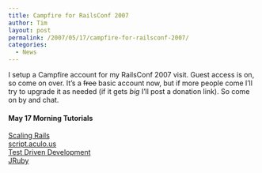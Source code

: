 ```yaml
---
title: Campfire for RailsConf 2007
author: Tim
layout: post
permalink: /2007/05/17/campfire-for-railsconf-2007/
categories:
  - News
---
```

I setup a Campfire account for my RailsConf 2007 visit. Guest access is on, so come on over. It&#8217;s a <del datetime="2007-05-17T16:00:13+00:00">free</del> basic account now, but if more people come I&#8217;ll try to upgrade it as needed (if it gets *big* I&#8217;ll post a donation link). So come on by and chat.

#### May 17 Morning Tutorials

[Scaling Rails][1]  
[script.aculo.us][2]  
[Test Driven Development][3]  
[JRuby][4]

 [1]: http://railsconf2007.campfirenow.com/fc4b5
 [2]: http://railsconf2007.campfirenow.com/3d5fa
 [3]: http://railsconf2007.campfirenow.com/fe7e8
 [4]: http://railsconf2007.campfirenow.com/c9fab
